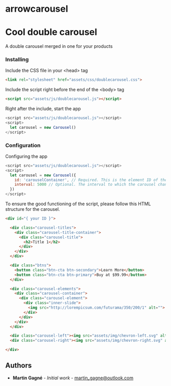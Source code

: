 # arrowcarousel
# Cool double carousel

A double carousel merged in one for your products

### Installing

Include the CSS file in your \<head> tag
```html
<link rel="stylesheet" href="assets/css/doublecarousel.css">
```

Include the script right before the end of the \<body> tag

```html
<script src="assets/js/doublecarousel.js"></script>
```

Right after the include, start the app

```javascript
<script src="assets/js/doublecarousel.js"></script>
<script>
  let carousel = new Carousel()
</script>
```
### Configuration
Configuring the app
```javascript
<script src="assets/js/doublecarousel.js"></script>
<script>
  let carousel = new Carousel({
    id: 'carouselContainer', // Required. This is the element ID of the carousel
    interval: 5000 // Optional. The interval to which the carousel changes page
  })
</script>
```
To ensure the good functioning of the script, please follow this HTML structure for the carousel.

```html
<div id="{ your ID }">

  <div class="carousel-titles">
    <div class="carousel-title-container">  
      <div class="carousel-title">
        <h2>Title 1</h2>
      </div>
    </div>
  </div>

  <div class="btns">
    <button class="btn-cta btn-secondary">Learn More</button>
    <button class="btn-cta btn-primary">Buy at $99.99</button>
  </div>

  <div class="carousel-elements">
    <div class="carousel-container">
      <div class="carousel-element">
        <div class="inner-slide">
          <img src="http://lorempicsum.com/futurama/350/200/1" alt="">
        </div>
      </div>
    </div>
  </div>

  <div class="carousel-left"><img src="assets/img/chevron-left.svg" alt="Left"></div>
  <div class="carousel-right"><img src="assets/img/chevron-right.svg" alt="Right"></div>

</div>
``` 

## Authors

* **Martin Gagné** - *Initial work* - [martin_gagne@outlook.com](mailto:martin_gagne@outlook.com)